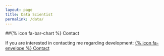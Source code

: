 ```yaml
---
layout: page
title: Data Scientist
permalink: /data/
---
```



##{% icon fa-bar-chart %} Contact

If you are interested in contacting me regarding development: [{% icon fa-envelope %} Contact](mailto:developer@davidjw.co.uk?Subject=Development%20Contact%20Enquiry)
